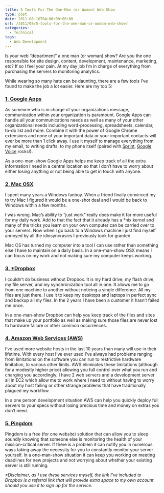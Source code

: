```yaml
---
title: 5 Tools For The One-Man (or Woman) Web Show
type: post
date: 2011-08-10T04:00:00+00:00
url: /2011/08/5-tools-for-the-one-man-or-woman-web-show/
categories:
  - Technical
tags:
  - Web Development
---
```


Is your web “department” a one man (or woman) show? Are you the one responsible for site design, content, development, maintenance, marketing, etc? If so I feel your pain. At my day job I’m in charge of everything from purchasing the servers to monitoring analytics.

While wearing so many hats can be daunting, there are a few tools I’ve found to make the job a lot easier. Here are my top 5:

### [1\. Google Apps](https://workspace.google.com/ "Google Apps")

As someone who is in charge of your organizations message, communication within your organization is paramount. Google Apps can handle all your communications needs as well as many of your other organizational needs including word-processing, spreadsheets, calendar, to-do list and more. Combine it with the power of Google Chrome extensions and none of your important data or your important contacts will ever be more than 1 click away. I use it myself to manage everything from my email, to writing drafts, to my phone itself (paired with [Sprint](http://www.sprint.com "Sprint"), [Google Voice](http://www.google.com/voice "Google Voice") rocks!).

As a one-man-show Google Apps helps me keep track of all the extra information I need in a central location so that I don’t have to worry about either losing anything or not being able to get in touch with anyone.

### [2\. Mac OSX](http://www.apple.com/macosx/ "OSX Lion")

I spent many years a Windows fanboy. When a friend finally convinced my to try Mac I figured it would be a one-shot deal and I would be back to Windows within a few months.

I was wrong. Mac’s ability to “just work” really does make it far more useful for my daily work. Add to that the fact that it already has a *nix kernel and many of the tricks you learn on your own computer can be carried over to your servers. Now when I go back to a Windows machine I just find myself annoyed by all the idiosyncrasies I previously took for granted.

Mac OS has turned my computer into a tool I can use rather than something else I have to maintain on a daily basis. In a one-man-show OSX means I can focus on my work and not making sure my computer keeps working.

### [3\. \*Dropbox](http://db.tt/gmO7UFW "Dropbox")

I couldn’t do business without Dropbox. It is my hard drive, my flash drive, my file server, and my synchronization tool all in one. It allows me to go from one machine to another without noticing a single difference. All my files are just there. I use it to keep my desktops and laptops in perfect sync and backup all my files. In the 2 years I have been a customer it hasn’t failed me once.

In a one-man-show Dropbox can help you keep track of the files and sites that make up your portfolio as well as making sure those files are never lost to hardware failure or other common occurrences.

### [4\. Amazon Web Services (AWS)](http://aws.amazon.com/ "Amazon Web Services")

I’ve used more website hosts in the last 10 years than many will use in their lifetime. With every host I’ve ever used I’ve always had problems ranging from limitations on the software you can run to restrictive hardware limitation, to various other limits. AWS eliminates these limitations (although for a modestly higher price) allowing you full control over what you run and charging you accordingly. I have 2 web servers and a development server all in EC2 which allow me to work where I need to without having to worry about my host failing or other strange problems that have traditionally plagued my workflow.

In a one person development situation AWS can help you quickly deploy full servers to your specs without losing precious time and money on extras you don’t need.

### [5\. Pingdom](http://pingdom.com/ "Pingdom")

Pingdom is a free (for one website) solution that can allow you to sleep soundly knowing that someone else is monitoring the health of your mission-critical server. If there is a problem it can notify you in numerous ways taking away the necessity for you to constantly monitor your server yourself. In a one-man-show situation it can keep you working on meeting deadlines for new projects and not worrying about whether your existing server is still running.

_*Disclaimer, as I use these services myself, the link I’ve included to Dropbox is a referral link that will provide extra space to my own account should you use it to sign up for the service._